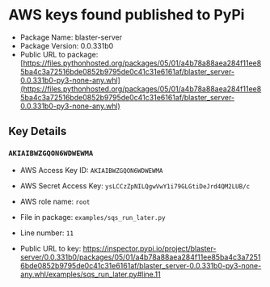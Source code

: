# AWS keys found published to PyPi

* Package Name: blaster-server
* Package Version: 0.0.331b0
* Public URL to package: [https://files.pythonhosted.org/packages/05/01/a4b78a88aea284f11ee85ba4c3a72516bde0852b9795de0c41c31e6161af/blaster_server-0.0.331b0-py3-none-any.whl](https://files.pythonhosted.org/packages/05/01/a4b78a88aea284f11ee85ba4c3a72516bde0852b9795de0c41c31e6161af/blaster_server-0.0.331b0-py3-none-any.whl)

## Key Details

### `AKIAIBWZGQON6WDWEWMA`

* AWS Access Key ID: `AKIAIBWZGQON6WDWEWMA`
* AWS Secret Access Key: `ysLCCzZpNILQgwVwY1i79GLGtiDeJrd4QM2LUB/c` 
* AWS role name: `root`
* File in package: `examples/sqs_run_later.py`
* Line number: `11`

* Public URL to key: https://inspector.pypi.io/project/blaster-server/0.0.331b0/packages/05/01/a4b78a88aea284f11ee85ba4c3a72516bde0852b9795de0c41c31e6161af/blaster_server-0.0.331b0-py3-none-any.whl/examples/sqs_run_later.py#line.11


